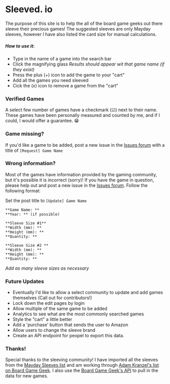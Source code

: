 # Sleeved. io

The purpose of this site is to help the all of the board game geeks out there sleeve their precious games! The suggested sleeves are only Mayday sleeves, however I have also listed the card size for manual calculations. 

##### **How to use it:**
- Type in the name of a game into the search bar
- Click the magnifying glass
_Results should appear wit that game name (if they exist)_ 
- Press the plus (+) icon to add the game to your "cart"
- Add all the games you need sleeved
- Cick the (x) icon to remove a game from the "cart"

### **Verified Games**

A select few number of games have a checkmark (☑) next to their name. These games have been personally measured and counted by me, and if I could, I would offer a guarantee. 😁

### **Game missing?**

 If you'd like a game to be added, post a new issue in the [Issues forum](https://github.com/thedeviousdev/Card-Sleeves/issues) with a title of `[Request] Game Name`
 
 ### **Wrong information?**
 
 Most of the games have information provided by the gaming community, but it's possible it is incorrect (sorry)! If you have the game in question, please help out and post a new issue in the [Issues forum](https://github.com/thedeviousdev/Card-Sleeves/issues). Follow the following format:
 
Set the post title to `[Update] Game Name`
```
**Game Name: ** 
**Year: ** (if possible)

**Sleeve Size #1**
**Width (mm): **
**Height (mm): **
**Quantity: **

**Sleeve Size #2 **
**Width (mm): **
**Height (mm): **
**Quantity: **
```
_Add as many sleeve sizes as necessary_

### **Future Updates**
- Eventually I'd like to allow a select community to update and add games themselves (Call out for contributors!)
- Lock down the edit pages by login
- Allow multiple of the same game to be added
- Analytics to see what are the most commonly searched games
- Style the "cart" a little better
- Add a 'purchase' button that sends the user to Amazon
- Allow users to change the sleeve brand
- Create an API endpoint for peopel to export this data. 

### **Thanks!**

Special thanks to the sleeving community! I have imported all the sleeves from the [Mayday Sleeves list](https://www.maydaygames.com/pages/sleeves-by-game) and am working through [Adam Kranzel's list on Board Game Geek](https://boardgamegeek.com/geeklist/164572/card-sleeve-sizes-games). I also use the [Board Game Geek's API](https://boardgamegeek.com/wiki/page/BGG_XML_API2) to pull in the data for new games. 
